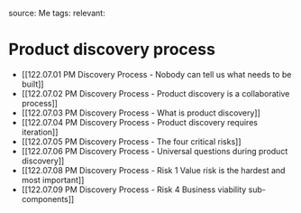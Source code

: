 source: Me
tags:
relevant:

# Product discovery process

- [[122.07.01 PM Discovery Process - Nobody can tell us what needs to be built]]
- [[122.07.02 PM Discovery Process - Product discovery is a collaborative process]]
- [[122.07.03 PM Discovery Process - What is product discovery]]
- [[122.07.04 PM Discovery Process - Product discovery requires iteration]]
- [[122.07.05 PM Discovery Process - The four critical risks]]
- [[122.07.06 PM Discovery Process - Universal questions during product discovery]]
- [[122.07.08 PM Discovery Process - Risk 1 Value risk is the hardest and most important]]
- [[122.07.09 PM Discovery Process - Risk 4 Business viability sub-components]]